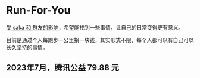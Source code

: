 # Run-For-You

[受 saka 和 群友的影响](https://github.com/Zheaoli/do-something-right)，希望能找到一些事情，让自己的日常变得更有意义。

目前是通过个人每跑步一公里捐一块钱，其实形式不限，每个人都可以有自己可以长久坚持的事情。

## 2023年7月，腾讯公益 79.88 元
